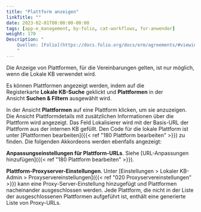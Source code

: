 ```yaml
---
title: "Plattform anzeigen"
linkTitle: ""
date: 2023-02-01T00:00:00-00:00
tags: [app-e_management, by-folio, cat-workflows, for-anwender]
weight: 170
Description: "
    Quellen: [Folio](https://docs.folio.org/docs/erm/agreements/#viewing-a-platform) <!-- & [GBV](https://info.gebev.de/display/FOLIOGBVEXTERN/Folio:+Plattform+anzeigen) -->
    "
---
```


Die Anzeige von Plattformen, für die Vereinbarungen gelten, ist nur möglich, wenn die Lokale KB verwendet wird.

Es können Plattformen angezeigt werden, indem auf die Registerkarte **Lokale KB-Suche** geklickt und **Plattformen** in der Ansicht **Suchen & Filtern** ausgewählt wird.

In der Ansicht **Plattformen** auf eine Plattform klicken, um sie anzuzeigen. Die Ansicht Plattformdetails mit zusätzlichen Informationen über die Plattform wird angezeigt. Das Feld Lokalisierer wird mit der Basis-URL der Plattform aus der internen KB gefüllt. Den Code für die lokale Plattform ist unter [Plattformen bearbeiten]({{< ref "180 Plattform bearbeiten" >}}) zu finden. Die folgenden Akkordeons werden ebenfalls angezeigt:

**Anpassungseinstellungen für Plattform-URLs**. Siehe [URL-Anpassungen hinzufügen]({{< ref "180 Plattform bearbeiten" >}}).

**Plattform-Proxyserver-Einstellungen**. Unter [Einstellungen > Lokaler KB-Admin > Proxyservereinstellungen]({{< ref "020 Proxyservereinstellungen" >}}) kann eine Proxy-Server-Einstellung hinzugefügt und Plattformen nacheinander ausgeschlossen werden. Jede Plattform, die nicht in der Liste der ausgeschlossenen Plattformen aufgeführt ist, enthält eine generierte Liste von Proxy-URLs.
